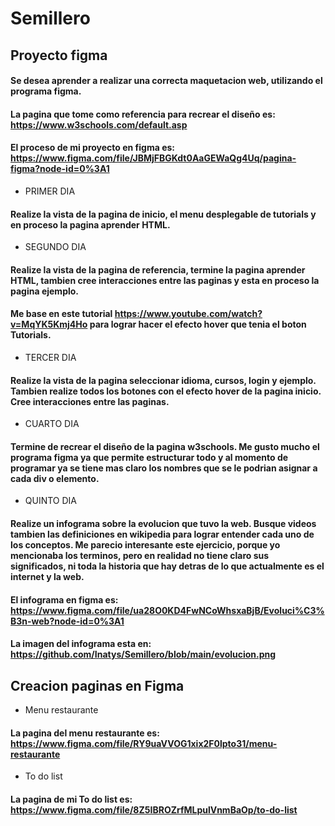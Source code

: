 # Semillero

## Proyecto figma
#### Se desea aprender a realizar una correcta maquetacion web, utilizando el programa figma. 
#### La pagina que tome como referencia para recrear el diseño es: https://www.w3schools.com/default.asp
#### El proceso de mi proyecto en figma es: https://www.figma.com/file/JBMjFBGKdt0AaGEWaQg4Uq/pagina-figma?node-id=0%3A1
- PRIMER DIA
#### Realize la vista de la pagina de inicio, el menu desplegable de tutorials y en proceso la pagina aprender HTML.
- SEGUNDO DIA
#### Realize la vista de la pagina de referencia, termine la pagina aprender HTML, tambien cree interacciones entre las paginas y esta en proceso la pagina ejemplo.
#### Me base en este tutorial https://www.youtube.com/watch?v=MqYK5Kmj4Ho para lograr hacer el efecto hover que tenia el boton Tutorials.
- TERCER DIA
#### Realize la vista de la pagina seleccionar idioma, cursos, login y ejemplo. Tambien realize todos los botones con el efecto hover de la pagina inicio. Cree interacciones entre las paginas.
- CUARTO DIA
#### Termine de recrear el diseño de la pagina w3schools. Me gusto mucho el programa figma ya que permite estructurar todo y al momento de programar ya se tiene mas claro los nombres que se le podrian asignar a cada div o elemento.
- QUINTO DIA
#### Realize un infograma sobre la evolucion que tuvo la web. Busque videos tambien las definiciones en wikipedia para lograr entender cada uno de los conceptos. Me parecio interesante este ejercicio, porque yo mencionaba los terminos, pero en realidad no tiene claro sus significados, ni toda la historia que hay detras de lo que actualmente es el internet y la web.
#### El infograma en figma es: https://www.figma.com/file/ua28O0KD4FwNCoWhsxaBjB/Evoluci%C3%B3n-web?node-id=0%3A1 
#### La imagen del infograma esta en: https://github.com/Inatys/Semillero/blob/main/evolucion.png

## Creacion paginas en Figma
- Menu restaurante
#### La pagina del menu restaurante es: https://www.figma.com/file/RY9uaVVOG1xix2F0lpto31/menu-restaurante
- To do list
#### La pagina de mi To do list es: https://www.figma.com/file/8Z5IBROZrfMLpulVnmBaOp/to-do-list



